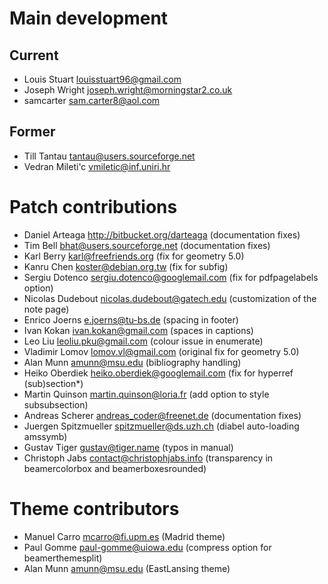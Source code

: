 # Main development

## Current

- Louis Stuart <louisstuart96@gmail.com>
- Joseph Wright <joseph.wright@morningstar2.co.uk>
- samcarter <sam.carter8@aol.com>

## Former

- Till Tantau <tantau@users.sourceforge.net>
- Vedran Mileti\'c <vmiletic@inf.uniri.hr>

# Patch contributions

- Daniel Arteaga <http://bitbucket.org/darteaga> (documentation fixes)
- Tim Bell <bhat@users.sourceforge.net> (documentation fixes)
- Karl Berry <karl@freefriends.org> (fix for geometry 5.0)
- Kanru Chen <koster@debian.org.tw> (fix for subfig)
- Sergiu Dotenco <sergiu.dotenco@googlemail.com> (fix for pdfpagelabels option)
- Nicolas Dudebout <nicolas.dudebout@gatech.edu> (customization of the note page)
- Enrico Joerns <e.joerns@tu-bs.de> (spacing in footer)
- Ivan Kokan <ivan.kokan@gmail.com> (spaces in captions)
- Leo Liu <leoliu.pku@gmail.com> (colour issue in enumerate)
- Vladimir Lomov <lomov.vl@gmail.com> (original fix for geometry 5.0)
- Alan Munn <amunn@msu.edu> (bibliography handling)
- Heiko Oberdiek <heiko.oberdiek@googlemail.com> (fix for hyperref (sub)section*)
- Martin Quinson <martin.quinson@loria.fr> (add option to style subsubsection)
- Andreas Scherer <andreas_coder@freenet.de> (documentation fixes)
- Juergen Spitzmueller <spitzmueller@ds.uzh.ch> (diabel auto-loading amssymb)
- Gustav Tiger <gustav@tiger.name> (typos in manual)
- Christoph Jabs <contact@christophjabs.info> (transparency in beamercolorbox and beamerboxesrounded)

# Theme contributors

- Manuel Carro <mcarro@fi.upm.es> (Madrid theme)
- Paul Gomme <paul-gomme@uiowa.edu> (compress option for beamerthemesplit)
- Alan Munn <amunn@msu.edu> (EastLansing theme)

